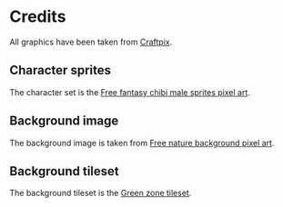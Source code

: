 # Credits

All graphics have been taken from
[Craftpix](https://craftpix.net/).

## Character sprites

The character set is the
[Free fantasy chibi male sprites pixel art](https://craftpix.net/freebies/free-fantasy-chibi-male-sprites-pixel-art/).

## Background image

The background image is taken from
[Free nature background pixel art](https://craftpix.net/freebies/free-nature-backgrounds-pixel-art/).

## Background tileset

The background tileset is the
[Green zone tileset](https://craftpix.net/freebies/free-green-zone-tileset-pixel-art/).
